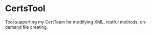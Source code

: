 # CertsTool
Tool supporting my CertTeam for modifying XML, restful methods, on-demand file creating.
